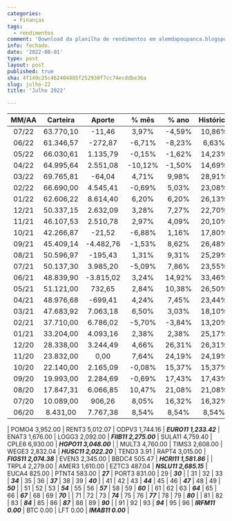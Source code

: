 ```yaml
---
categories:
  - Finanças
tags:
  - rendimentos
comment: 'Download da planilha de rendimentos em alemdapoupanca.blogspot.com'
info: fechado.
date: '2022-08-01'
type: post
layout: post
published: true
sha: 4f149c25c462404885f252930f7cc74ecddbe36a
slug: julho-22
title: 'Julho 2022'

---
```

| **MM/AA** | **Carteira** | **Aporte** | **% mês** | **% ano** | **Histórico** | **CAGR** |
|:---------:|:------------:|:----------:|:---------:|:---------:|:-------------:|:--------:|
|   07/22   |   63.770,10  |   -11,46   |   3,97%   |   -4,59%  |     10,86%    |   4,87%  |
|   06/22   |   61.346,57  |   -272,87  |   -6,71%  |   -8,23%  |     6,63%     |   3,13%  |
|   05/22   |   66.030,61  |  1.135,79  |   -0,15%  |   -1,62%  |     14,23%    |   6,88%  |
|   04/22   |   64.995,64  |  2.551,08  |  -10,12%  |   -1,50%  |     14,69%    |   7,41%  |
|   03/22   |   69.765,81  |   -64,04   |   4,71%   |   9,98%   |     28,91%    |  14,86%  |
|   02/22   |   66.690,00  |  4.545,41  |   -0,69%  |   5,03%   |     23,08%    |  12,60%  |
|   01/22   |   62.606,22  |  8.614,40  |   6,20%   |   6,20%   |     26,13%    |  14,94%  |
|   12/21   |   50.337,15  |  2.632,09  |   3,28%   |   7,27%   |     22,70%    |  13,79%  |
|   11/21   |   46.107,53  |  2.510,78  |   2,97%   |   4,09%   |     20,10%    |  12,99%  |
|   10/21   |   42.266,87  |   -21,52   |   -6,88%  |   1,16%   |     17,80%    |  12,26%  |
|   09/21   |   45.409,14  |  -4.482,76 |   -1,53%  |   8,62%   |     26,48%    |  19,27%  |
|   08/21   |   50.596,97  |   -195,43  |   1,31%   |   9,31%   |     25,29%    |  19,76%  |
|   07/21   |   50.137,30  |  3.985,20  |   -5,09%  |   7,86%   |     23,55%    |  19,87%  |
|   06/21   |   48.839,90  |  -3.815,02 |   3,24%   |   14,92%  |     33,46%    |  30,53%  |
|   05/21   |   51.121,00  |   732,65   |   2,84%   |   10,38%  |     26,50%    |  26,50%  |
|   04/21   |   48.976,68  |   -699,41  |   4,24%   |   7,45%   |     23,44%    |  25,82%  |
|   03/21   |   47.683,92  |  7.063,18  |   6,50%   |   3,03%   |     18,10%    |  22,09%  |
|   02/21   |   37.710,00  |  6.786,02  |   -5,70%  |   -3,84%  |     13,20%    |  17,97%  |
|   01/21   |   33.204,00  |  4.093,16  |   2,38%   |   2,38%   |     25,17%    |  40,03%  |
|   12/20   |   28.338,00  |  3.244,49  |   4,66%   |   26,31%  |     26,31%    |  49,25%  |
|   11/20   |   23.832,00  |    0,00    |   7,64%   |   24,19%  |     24,19%    |  54,23%  |
|   10/20   |   22.140,00  |  2.165,09  |   -0,08%  |   15,37%  |     15,37%    |  40,94%  |
|   09/20   |   19.993,00  |  2.284,69  |   -0,69%  |   17,43%  |     17,43%    |  61,94%  |
|   08/20   |   17.847,31  |  6.066,85  |   10,47%  |   21,08%  |     21,08%    |  114,90% |
|   07/20   |   10.089,00  |   906,26   |   8,05%   |   16,32%  |     16,32%    |  147,67% |
|   06/20   |   8.431,00   |  7.767,38  |   8,54%   |   8,54%   |     8,54%     |  167,46% |

| POMO4 3,952.00 | RENT3 5,012.07 | ODPV3 1,744.16 | **_EURO11 1,233.42_** | ENAT3 1,676.00 | LOGG3 2,092.00 | **_FIIB11 2,275.00_** | SULA11 4,759.40 | CPLE6 6,930.00 | **_HGPO11 3,048.00_** |
| MULT3 4,760.00 | TIMS3 2,608.00 | WEGE3 2,832.04 | **_HUSC11 2,022.20_** | TEND3 3.91 | RAPT4 3,015.00 | **_FIGS11 2,074.38_** | EVEN3 2,345.00 | BBDC4 505.47 | **_HCRI11 1,581.86_** |
| TRPL4 2,279.00 | AMER3 1,610.00 | EZTC3 487.04 | **_NSLU11 2,685.15_** | EUCA4 825.00 | PTNT4 583.00 | **_27_** | PORT3 831.00 | 29 | **_30_** |
| 31 | 32 | 33 | **_34_** | 35 | 36 | **_37_** | 38 | 39 | **_40_** |
| 41 | 42 | 43 | **_44_** | 45 | 46 | **_47_** | 48 | 49 | **_50_** |
| 51 | 52 | 53 | **_54_** | 55 | 56 | **_57_** | 58 | 59 | **_60_** |
| 61 | 62 | 63 | **_64_** | 65 | 66 | **_67_** | 68 | 69 | **_70_** |
| 71 | 72 | 73 | **_74_** | 75 | 76 | **_77_** | 78 | 79 | **_80_** |
| 81 | 82 | 83 | **_84_** | 85 | 86 | **_87_** | 88 | 89 | **_90_** |
| 91 | 92 | 93 | **_94_** | 95 | 96 | **_IRFM11 0.00_** | BTC 0.00 | LFT 0.00 | **_IMAB11 0.00_** |
